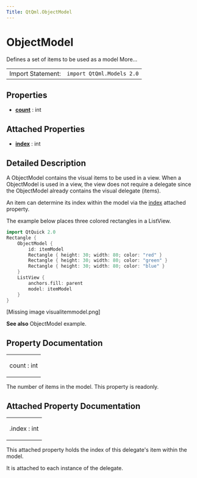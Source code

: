 ```yaml
---
Title: QtQml.ObjectModel
---
```

        
ObjectModel
===========

<span class="subtitle"></span>
Defines a set of items to be used as a model More...

|                   |                           |
|-------------------|---------------------------|
| Import Statement: | `import QtQml.Models 2.0` |

<span id="properties"></span>
Properties
----------

-   ****[count](#count-prop)**** : int

<span id="attached-properties"></span>
Attached Properties
-------------------

-   ****[index](#index-prop)**** : int

<span id="details"></span>
Detailed Description
--------------------

A ObjectModel contains the visual items to be used in a view. When a ObjectModel is used in a view, the view does not require a delegate since the ObjectModel already contains the visual delegate (items).

An item can determine its index within the model via the [index](#index-prop) attached property.

The example below places three colored rectangles in a ListView.

``` cpp
import QtQuick 2.0
Rectangle {
    ObjectModel {
        id: itemModel
        Rectangle { height: 30; width: 80; color: "red" }
        Rectangle { height: 30; width: 80; color: "green" }
        Rectangle { height: 30; width: 80; color: "blue" }
    }
    ListView {
        anchors.fill: parent
        model: itemModel
    }
}
```

\[Missing image visualitemmodel.png\]

**See also** ObjectModel example.

Property Documentation
----------------------

<table>
<colgroup>
<col width="100%" />
</colgroup>
<tbody>
<tr class="odd">
<td><p><span id="count-prop"></span><span class="name">count</span> : <span class="type">int</span></p></td>
</tr>
</tbody>
</table>

The number of items in the model. This property is readonly.

Attached Property Documentation
-------------------------------

<table>
<colgroup>
<col width="100%" />
</colgroup>
<tbody>
<tr class="odd">
<td><p><span id="index-prop"></span><span class="name">.index</span> : <span class="type">int</span></p></td>
</tr>
</tbody>
</table>

This attached property holds the index of this delegate's item within the model.

It is attached to each instance of the delegate.

